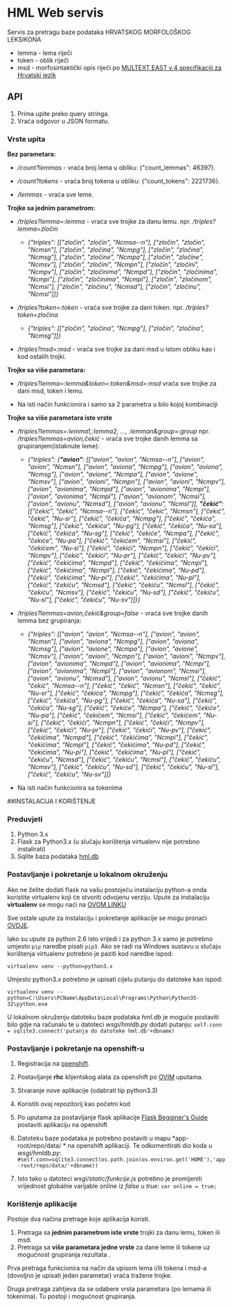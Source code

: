 # HML Web servis
Servis za pretragu baze podataka HRVATSKOG MORFOLOŠKOG LEKSIKONA

* lemma - lema riječi
* token - oblik riječi
* msd - morfosintaktički opis riječi po  [MULTEXT EAST v.4 specifikaciji za Hrvatski jezik](http://nl.ijs.si/ME/V4/msd/html/msd-hr.html)


## API
1. Prima upite preko query stringa.
2. Vraća odgovor u JSON formatu.

### Vrste upita

**Bez parametara:**

* */count?lemmas* - vraća broj lema u obliku: {"count_lemmas": 46397}.

* */count?tokens* - vraća broj tokena u obliku: {"count_tokens": 2221736}.

* */lemmas* - vraća sve leme.


**Trojke sa jednim parametrom:**

* */triples?lemma=:lemma* - vraća sve trojke za danu lemu. npr. */triples?lemma=zločin*
  * *{"triples": [["zločin", "zločin", "Ncmsa--n"], ["zločin", "zločin", "Ncmsn"], ["zločin", "zločina", "Ncmpg"], ["zločin", "zločina", "Ncmsg"], ["zločin", "zločine", "Ncmpa"], ["zločin", "zločine", "Ncmsv"], ["zločin", "zločini", "Ncmpn"], ["zločin", "zločini", "Ncmpv"], ["zločin", "zločinima", "Ncmpd"], ["zločin", "zločinima", "Ncmpi"], ["zločin", "zločinima", "Ncmpl"], ["zločin", "zločinom", "Ncmsi"], ["zločin", "zločinu", "Ncmsd"], ["zločin", "zločinu", "Ncmsl"]]}*
  

* */triples?token=:token* - vraća sve trojke za dani token. npr. */triples?token=zločina*
  * *{"triples": [["zločin", "zločina", "Ncmpg"], ["zločin", "zločina", "Ncmsg"]]}*

* */triples?msd=:msd* - vraća sve trojke za dani msd u istom obliku kao i kod ostalih trojki.


**Trojke sa više parametara:**

* */triples?lemma=:lemma&token=:token&msd=:msd* vraća sve trojke za dani msd, token i lemu.

* Na isti način funkcionira i samo sa 2 parametra u bilo kojoj kombinaciji


**Trojke sa više parametara iste vrste**

* */triples?lemmas=:lemma1,:lemma2, …, :lemman&group=:group*  npr. */triples?lemmas=avion,čekić* - vraća sve trojke danih lemma sa grupiranjem(istaknute leme):
  * *{"triples": {**"avion"**: [["avion", "avion", "Ncmsa--n"], ["avion", "avion", "Ncmsn"], ["avion", "aviona", "Ncmpg"], ["avion", "aviona", "Ncmsg"], ["avion", "avione", "Ncmpa"], ["avion", "avione", "Ncmsv"], ["avion", "avioni", "Ncmpn"], ["avion", "avioni", "Ncmpv"], ["avion", "avionima", "Ncmpd"], ["avion", "avionima", "Ncmpi"], ["avion", "avionima", "Ncmpl"], ["avion", "avionom", "Ncmsi"], ["avion", "avionu", "Ncmsd"], ["avion", "avionu", "Ncmsl"]], **"čekić"**: [["čekić", "čekić", "Ncmsa--n"], ["čekić", "čekić", "Ncmsn"], ["čekić", "čekić", "Nu-sr"], ["čekić", "čekića", "Ncmpg"], ["čekić", "čekića", "Ncmsg"], ["čekić", "čekića", "Nu-pg"], ["čekić", "čekića", "Nu-sa"], ["čekić", "čekića", "Nu-sg"], ["čekić", "čekiće", "Ncmpa"], ["čekić", "čekiće", "Nu-pa"], ["čekić", "čekićem", "Ncmsi"], ["čekić", "čekićem", "Nu-si"], ["čekić", "čekići", "Ncmpn"], ["čekić", "čekići", "Ncmpv"], ["čekić", "čekići", "Nu-pr"], ["čekić", "čekići", "Nu-pv"], ["čekić", "čekićima", "Ncmpd"], ["čekić", "čekićima", "Ncmpi"], ["čekić", "čekićima", "Ncmpl"], ["čekić", "čekićima", "Nu-pd"], ["čekić", "čekićima", "Nu-pi"], ["čekić", "čekićima", "Nu-pl"], ["čekić", "čekiću", "Ncmsd"], ["čekić", "čekiću", "Ncmsl"], ["čekić", "čekiću", "Ncmsv"], ["čekić", "čekiću", "Nu-sd"], ["čekić", "čekiću", "Nu-sl"], ["čekić", "čekiću", "Nu-sv"]]}}*


* */triples?lemmas=avion,čekić&group=false* - vraća sve trojke danih lemma bez grupiranja:
  * *{"triples": [["avion", "avion", "Ncmsa--n"], ["avion", "avion", "Ncmsn"], ["avion", "aviona", "Ncmpg"], ["avion", "aviona", "Ncmsg"], ["avion", "avione", "Ncmpa"], ["avion", "avione", "Ncmsv"], ["avion", "avioni", "Ncmpn"], ["avion", "avioni", "Ncmpv"], ["avion", "avionima", "Ncmpd"], ["avion", "avionima", "Ncmpi"], ["avion", "avionima", "Ncmpl"], ["avion", "avionom", "Ncmsi"], ["avion", "avionu", "Ncmsd"], ["avion", "avionu", "Ncmsl"], ["čekić", "čekić", "Ncmsa--n"], ["čekić", "čekić", "Ncmsn"], ["čekić", "čekić", "Nu-sr"], ["čekić", "čekića", "Ncmpg"], ["čekić", "čekića", "Ncmsg"], ["čekić", "čekića", "Nu-pg"], ["čekić", "čekića", "Nu-sa"], ["čekić", "čekića", "Nu-sg"], ["čekić", "čekiće", "Ncmpa"], ["čekić", "čekiće", "Nu-pa"], ["čekić", "čekićem", "Ncmsi"], ["čekić", "čekićem", "Nu-si"], ["čekić", "čekići", "Ncmpn"], ["čekić", "čekići", "Ncmpv"], ["čekić", "čekići", "Nu-pr"], ["čekić", "čekići", "Nu-pv"], ["čekić", "čekićima", "Ncmpd"], ["čekić", "čekićima", "Ncmpi"], ["čekić", "čekićima", "Ncmpl"], ["čekić", "čekićima", "Nu-pd"], ["čekić", "čekićima", "Nu-pi"], ["čekić", "čekićima", "Nu-pl"], ["čekić", "čekiću", "Ncmsd"], ["čekić", "čekiću", "Ncmsl"], ["čekić", "čekiću", "Ncmsv"], ["čekić", "čekiću", "Nu-sd"], ["čekić", "čekiću", "Nu-sl"], ["čekić", "čekiću", "Nu-sv"]]}*
 
* Na isti način funkcionira sa tokenima


##INSTALACIJA I KORIŠTENJE

### Preduvjeti
1. Python 3.x
2. Flask za Python3.x (u slučaju korištenja virtualenv nije potrebno instalirati)
3.  Sqlite baza podataka [hml.db](https://drive.google.com/open?id=0B1kUXPROf-eWSzhHd293YjA1SzA)

### Postavljanje i pokretanje u lokalnom okruženju
Ako ne želite dodati flask na vašu postojeću instalaciju python-a onda koristite virtualenv koji će stvoriti odvojenu verziju. 
Upute za instalaciju **virtualenv** se mogu naći na [OVOM LINKU](http://www.tylerbutler.com/2012/05/how-to-install-python-pip-and-virtualenv-on-windows-with-powershell/) 

Sve ostale upute za instalaciju i pokretanje aplikacije se mogu pronaći  [OVDJE](https://blog.openshift.com/how-to-install-and-configure-a-python-flask-dev-environment-deploy-to-openshift/).

 Iako su upute za python 2.6 isto vrijedi i za python 3.x samo je potrebno umjesto `pip` naredbe pisati `pip3`.
 Ako se radi na Windows sustavu u slučaju korištenja virtualenv  potrebno je paziti kod naredbe ispod:
 
  `virtualenv venv --python=python3.x` 

Umjesto python3.x potrebno je upisati cijelu putanju do datoteke kao ispod:

 `virtualenv venv --python=C:\Users\PCName\AppData\Local\Programs\Python\Python35-32\python.exe`

U lokalnom okruženju datoteku baze podataka *hml.db* je moguće postaviti bilo gdje na računalu te u datoteci *wsgi/hmldb.py* dodati putanju:
`self.conn = sqlite3.connect('putanja do datoteke hml.db'+dbname)`

### Postavljanje i pokretanje na openshift-u
1. Registracija na [openshift](https://www.openshift.com/).
2. Postavljanje **rhc**  klijentskog alata za openshift po [OVIM](https://developers.openshift.com/en/getting-started-overview.html) uputama.
3. Stvaranje nove aplikacije (odabrati tip python3.3)
4. Koristiti ovaj repozitorij kao početni kod
5. Po uputama za postavljanje flask aplikacije [Flask Begginer's Guide](https://blog.openshift.com/beginners-guide-to-writing-flask-apps-on-openshift/) postaviti aplikaciju na openshift
6. Datoteku baze podataka je potrebno postaviti u mapu *app-root/repo/data/ * na openshift aplikaciji. Te odkomentirati dio koda u *wsgi/hmldb.py*:
`#self.conn=sqlite3.connect(os.path.join(os.environ.get('HOME'),'app-root/repo/data/'+dbname))`

7. Isto tako u datoteci *wsgi/static/funkcije.js* potrebno je promijeniti vrijednost globalne varijable online iz *false* u *true*:
`var online = true;`

### Korištenje aplikacije

Postoje dva načina pretrage koje aplikacija koristi.

1. Pretraga sa **jednim parametrom iste vrste** trojki za danu lemu, token ili msd. 
2. Pretraga sa **više parametara jedne vrste** za dane leme ili tokene uz mogućnost grupiranja rezultata .

Prva pretraga funkcionira na način da upisom lema i/ili tokena i msd-a (dovoljno je upisati jedan parametar) vraća tražene trojke.

Druga pretraga zahtjeva da se odabere vrsta parametara (po lemama ili tokenima). Tu postoji i mogućnost grupiranja.




